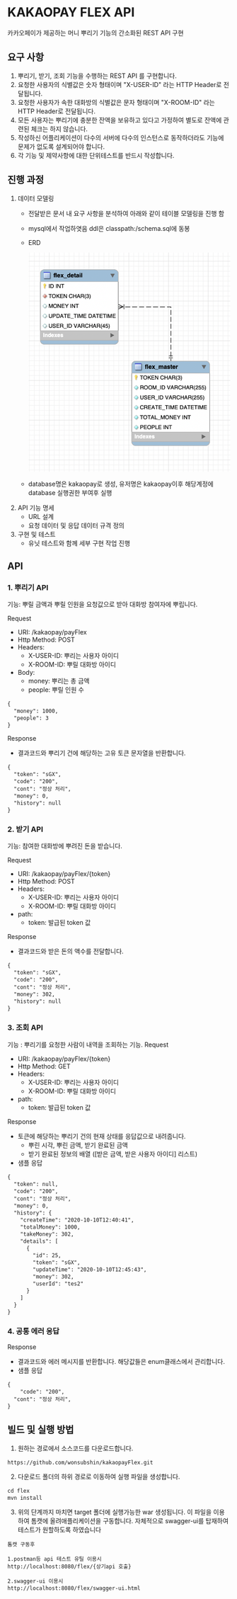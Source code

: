# KAKAOPAY FLEX API
카카오페이가 제공하는 머니 뿌리기 기능의 간소화된 REST API 구현


## 요구 사항
 1. 뿌리기, 받기, 조회 기능을 수행하는 REST API 를 구현합니다.
 2. 요청한 사용자의 식별값은 숫자 형태이며 "X-USER-ID" 라는 HTTP Header로
전달됩니다.
 3. 요청한 사용자가 속한 대화방의 식별값은 문자 형태이며 "X-ROOM-ID" 라는
HTTP Header로 전달됩니다.
 4. 모든 사용자는 뿌리기에 충분한 잔액을 보유하고 있다고 가정하여 별도로
잔액에 관련된 체크는 하지 않습니다.
 5. 작성하신 어플리케이션이 다수의 서버에 다수의 인스턴스로 동작하더라도 기능에
문제가 없도록 설계되어야 합니다.
 6. 각 기능 및 제약사항에 대한 단위테스트를 반드시 작성합니다.

## 진행 과정
1. 데이터 모델링
   * 전달받은 문서 내 요구 사항을 분석하여 아래와 같이 테이블 모델링을 진행 함
   * mysql에서 작업하엿음 ddl은 classpath:/schema.sql에 동봉
   * ERD
      
      ![erd](./erd.png)
   
   * database명은 kakaopay로 생성, 유저명은 kakaopay이후 해당계정에 database 실행권한 부여후 실행
2. API 기능 명세
   * URL 설계 
   * 요청 데이터 및 응답 데이터 규격 정의
3. 구현 및 테스트
   * 유닛 테스트와 함께 세부 구현 작업 진행

## API 
### 1. 뿌리기 API
기능: 뿌릴 금액과 뿌릴 인원을 요청값으로 받아 대화방 참여자에 뿌립니다.

Request 
  * URI: /kakaopay/payFlex
  * Http Method: POST
  * Headers: 
      * X-USER-ID: 뿌리는 사용자 아이디
      * X-ROOM-ID: 뿌릴 대화방 아이디
  * Body: 
      * money: 뿌리는 총 금액
      * people: 뿌릴 인원 수
```
{
  "money": 1000,
  "people": 3 
}
```

Response
  * 결과코드와 뿌리기 건에 해당하는 고유 토큰 문자열을 반환합니다.
```
{
  "token": "sGX",
  "code": "200",
  "cont": "정상 처리",
  "money": 0,
  "history": null
}
```


### 2. 받기 API
기능: 참여한 대화방에 뿌려진 돈을 받습니다.

Request 
  * URI: /kakaopay/payFlex/{token}
  * Http Method: POST
  * Headers: 
      * X-USER-ID: 뿌리는 사용자 아이디
      * X-ROOM-ID: 뿌릴 대화방 아이디  
  * path: 
      * token: 발급된 token 값
  
  
Response
  * 결과코드와 받은 돈의 액수를 전달합니다. 
```
{
  "token": "sGX",
  "code": "200",
  "cont": "정상 처리",
  "money": 302,
  "history": null
}
```

### 3. 조회 API
기능 : 뿌리기를 요청한 사람이 내역을 조회하는 기능.
Request 
  * URI: /kakaopay/payFlex/{token}
  * Http Method: GET
  * Headers: 
      * X-USER-ID: 뿌리는 사용자 아이디
      * X-ROOM-ID: 뿌릴 대화방 아이디
  * path: 
      * token: 발급된 token 값
      
Response
  * 토큰에 해당하는 뿌리기 건의 현재 상태를 응답값으로 내려줍니다.
     * 뿌린 시각, 뿌린 금액, 받기 완료된 금액
     * 받기 완료된 정보의 배열 ([받은 금액, 받은 사용자 아이디] 리스트)
  * 샘플 응답
```
{
  "token": null,
  "code": "200",
  "cont": "정상 처리",
  "money": 0,
  "history": {
    "createTime": "2020-10-10T12:40:41",
    "totalMoney": 1000,
    "takeMoney": 302,
    "details": [
      {
        "id": 25,
        "token": "sGX",
        "updateTime": "2020-10-10T12:45:43",
        "money": 302,
        "userId": "tes2"
      }
    ]
  }
}
```

### 4. 공통 에러 응답
Response
  * 결과코드와 에러 메시지를 반환합니다. 해당값들은 enum클래스에서 관리합니다.
  * 샘플 응답
```
{
    "code": "200",
  "cont": "정상 처리",
}
```


## 빌드 및 실행 방법
1. 원하는 경로에서 소스코드를 다운로드합니다.
```
https://github.com/wonsubshin/kakaopayFlex.git
```
2. 다운로드 폴더의 하위 경로로 이동하여 실행 파일을 생성합니다.
```
cd flex
mvn install
```
3. 위의 단계까지 마치면 target 폴더에 실행가능한 war 생성됩니다. 이 파일을 이용하여 톰캣에 올려애플리케이션을 구동합니다.
   자체적으로 swagger-ui를 탑재하여 테스트가 원할하도록 하였습니다
```
톰캣 구동후 

1.postman등 api 테스트 유틸 이용시
http://localhost:8080/flex/{상기api 호출}

2.swagger-ui 이용시
http://localhost:8080/flex/swagger-ui.html
```

